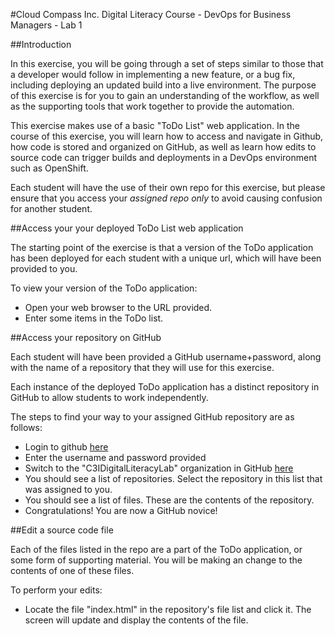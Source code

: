 #Cloud Compass Inc. Digital Literacy Course - DevOps for Business Managers - Lab 1

##Introduction

In this exercise, you will be going through a set of steps similar to those that a developer would follow in implementing a new feature, or a bug fix, including deploying an updated build into a live environment.  The purpose of this exercise is for you to gain an understanding of the workflow, as well as the supporting tools that work together to provide the automation.
  
This exercise makes use of a basic "ToDo List" web application.  In the course of this exercise, you will learn how to access and navigate in Github, how code is stored and organized on GitHub, as well as learn how edits to source code can trigger builds and deployments in a DevOps environment such as OpenShift.

Each student will have the use of their own repo for this exercise, but please ensure that you access your *assigned repo only* to avoid causing confusion for another student.
 
##Access your your deployed ToDo List web application
 
The starting point of the exercise is that a version of the ToDo application has been deployed for each student with a unique url, which will have been provided to you.

To view your version of the ToDo application:

* Open your web browser to the URL provided.
* Enter some items in the ToDo list.

##Access your repository on GitHub

Each student will have been provided a GitHub username+password, along with the name of a repository that they will use for this exercise.

Each instance of the deployed ToDo application has a distinct repository in GitHub to allow students to work independently.

The steps to find your way to your assigned GitHub repository are as follows:

* Login to github [here](https://github.com/login)
* Enter the username and password provided
* Switch to the "C3IDigitalLiteracyLab" organization in GitHub [here](https://github.com/C3IDigitalLiteracyLab)
* You should see a list of repositories.  Select the repository in this list that was assigned to you.
* You should see a list of files. These are the contents of the repository.
* Congratulations! You are now a GitHub novice! 

##Edit a source code file

Each of the files listed in the repo are a part of the ToDo application, or some form of supporting material.  You will be making an change to the contents of one of these files.
 
To perform your edits:

* Locate the file "index.html" in the repository's file list and click it. The screen will update and display the contents of the file.

